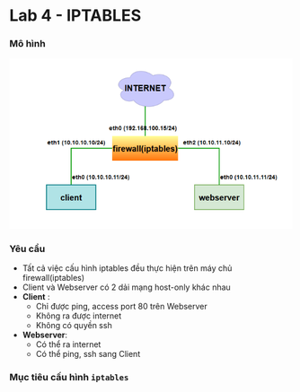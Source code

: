 # Lab 4 - IPTABLES

### **Mô hình**

<img src= "..\images\Screenshot_11.png">

### **Yêu cầu**
- Tất cả việc cấu hình iptables đều thực hiện trên máy chủ firewall(iptables)
- Client và Webserver có 2 dải mạng host-only khác nhau
- **Client** :
    - Chỉ được ping, access port 80 trên Webserver
    - Không ra được internet
    - Không có quyền ssh
- **Webserver**:
    - Có thể ra internet
    - Có thể ping, ssh sang Client

### **Mục tiêu cấu hình `iptables`**
